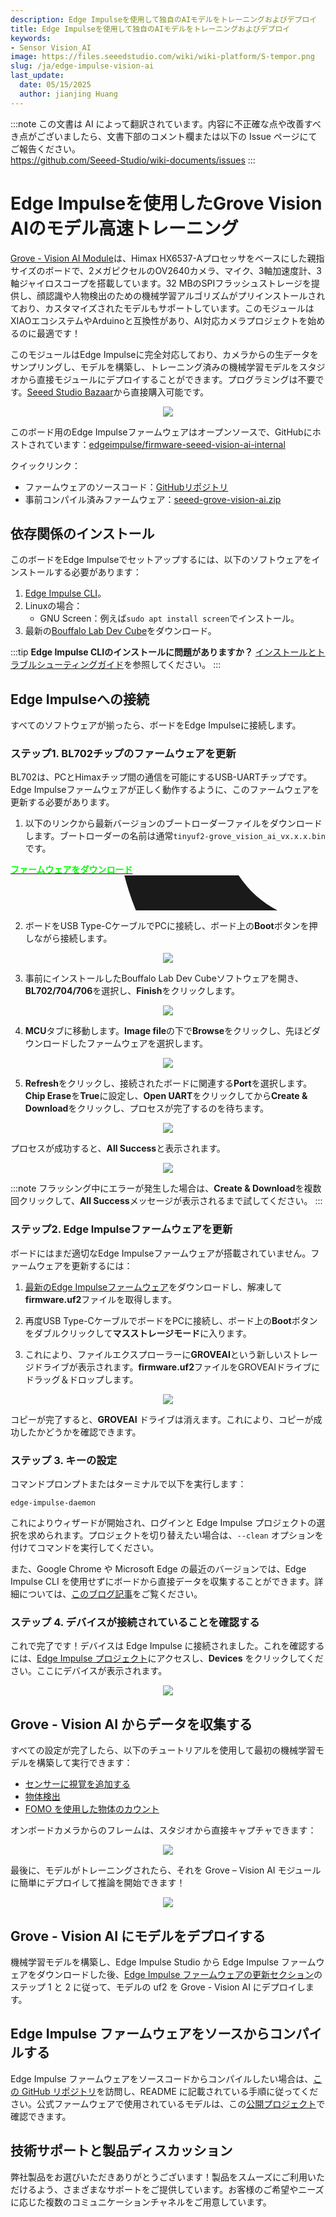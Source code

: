 ```yaml
---
description: Edge Impulseを使用して独自のAIモデルをトレーニングおよびデプロイ
title: Edge Impulseを使用して独自のAIモデルをトレーニングおよびデプロイ
keywords:
- Sensor Vision_AI
image: https://files.seeedstudio.com/wiki/wiki-platform/S-tempor.png
slug: /ja/edge-impulse-vision-ai
last_update:
  date: 05/15/2025
  author: jianjing Huang
---
```

:::note
この文書は AI によって翻訳されています。内容に不正確な点や改善すべき点がございましたら、文書下部のコメント欄または以下の Issue ページにてご報告ください。  
https://github.com/Seeed-Studio/wiki-documents/issues
:::

# Edge Impulseを使用したGrove Vision AIのモデル高速トレーニング

[Grove - Vision AI Module](https://wiki.seeedstudio.com/ja/Grove-Vision-AI-Module)は、Himax HX6537-Aプロセッサをベースにした親指サイズのボードで、2メガピクセルのOV2640カメラ、マイク、3軸加速度計、3軸ジャイロスコープを搭載しています。32 MBのSPIフラッシュストレージを提供し、顔認識や人物検出のための機械学習アルゴリズムがプリインストールされており、カスタマイズされたモデルもサポートしています。このモジュールはXIAOエコシステムやArduinoと互換性があり、AI対応カメラプロジェクトを始めるのに最適です！

このモジュールはEdge Impulseに完全対応しており、カメラからの生データをサンプリングし、モデルを構築し、トレーニング済みの機械学習モデルをスタジオから直接モジュールにデプロイすることができます。プログラミングは不要です。[Seeed Studio Bazaar](https://www.seeedstudio.com/Grove-Vision-AI-Module-p-5457.html)から直接購入可能です。

<div align="center"><img width ={400} src="https://files.seeedstudio.com/wiki/edge-impulse-visionai/1.jpg"/></div>

このボード用のEdge Impulseファームウェアはオープンソースで、GitHubにホストされています：[edgeimpulse/firmware-seeed-vision-ai-internal](https://github.com/edgeimpulse/firmware-seeed-vision-ai-internal/tree/edge-impulse-firmware)

クイックリンク：

- ファームウェアのソースコード：[GitHubリポジトリ](https://github.com/edgeimpulse/firmware-seeed-grove-vision-ai)
- 事前コンパイル済みファームウェア：[seeed-grove-vision-ai.zip](https://cdn.edgeimpulse.com/firmware/seeed-grove-vision-ai.zip)

## 依存関係のインストール

このボードをEdge Impulseでセットアップするには、以下のソフトウェアをインストールする必要があります：

1. [Edge Impulse CLI](https://docs.edgeimpulse.com/docs/edge-impulse-cli/cli-installation)。
2. Linuxの場合：
   - GNU Screen：例えば`sudo apt install screen`でインストール。
3. 最新の[Bouffalo Lab Dev Cube](https://dev.bouffalolab.com/download)をダウンロード。

:::tip
**Edge Impulse CLIのインストールに問題がありますか？**
[インストールとトラブルシューティングガイド](https://docs.edgeimpulse.com/docs/edge-impulse-cli/cli-installation)を参照してください。
:::

## Edge Impulseへの接続

すべてのソフトウェアが揃ったら、ボードをEdge Impulseに接続します。

### ステップ1. BL702チップのファームウェアを更新

BL702は、PCとHimaxチップ間の通信を可能にするUSB-UARTチップです。Edge Impulseファームウェアが正しく動作するように、このファームウェアを更新する必要があります。

1. 以下のリンクから最新バージョンのブートローダーファイルをダウンロードします。ブートローダーの名前は通常`tinyuf2-grove_vision_ai_vx.x.x.bin`です。

<div class="github_container" style={{textAlign: 'center'}}>
    <a class="github_item" href="https://github.com/Seeed-Studio/Seeed_Arduino_GroveAI/releases" target="_blank" rel="noopener noreferrer">
    <strong><span><font color={'FFFFFF'} size={"4"}> ファームウェアをダウンロード</font></span></strong> <svg aria-hidden="true" focusable="false" role="img" className="mr-2" viewBox="-3 10 9 1" width={16} height={16} fill="currentColor" style={{textAlign: 'center', display: 'inline-block', userSelect: 'none', verticalAlign: 'text-bottom', overflow: 'visible'}}><path d="M8 0c4.42 0 8 3.58 8 8a8.013 8.013 0 0 1-5.45 7.59c-.4.08-.55-.17-.55-.38 0-.27.01-1.13.01-2.2 0-.75-.25-1.23-.54-1.48 1.78-.2 3.65-.88 3.65-3.95 0-.88-.31-1.59-.82-2.15.08-.2.36-1.02-.08-2.12 0 0-.67-.22-2.2.82-.64-.18-1.32-.27-2-.27-.68 0-1.36.09-2 .27-1.53-1.03-2.2-.82-2.2-.82-.44 1.1-.16 1.92-.08 2.12-.51.56-.82 1.28-.82 2.15 0 3.06 1.86 3.75 3.64 3.95-.23.2-.44.55-.51 1.07-.46.21-1.61.55-2.33-.66-.15-.24-.6-.83-1.23-.82-.67.01-.27.38.01.53.34.19.73.9.82 1.13.16.45.68 1.31 2.69.94 0 .67.01 1.3.01 1.49 0 .21-.15.45-.55.38A7.995 7.995 0 0 1 0 8c0-4.42 3.58-8 8-8Z" /></svg>
    </a>
</div>

2. ボードをUSB Type-CケーブルでPCに接続し、ボード上の**Boot**ボタンを押しながら接続します。

<div align="center"><img width={600} src="https://files.seeedstudio.com/wiki/edge-impulse-visionai/2.jpg" /></div>

3. 事前にインストールしたBouffalo Lab Dev Cubeソフトウェアを開き、**BL702/704/706**を選択し、**Finish**をクリックします。

<div align="center"><img width={300} src="https://files.seeedstudio.com/wiki/edge-impulse-visionai/3.png" /></div>

4. **MCU**タブに移動します。**Image file**の下で**Browse**をクリックし、先ほどダウンロードしたファームウェアを選択します。

<div align="center"><img width={700} src="https://files.seeedstudio.com/wiki/edge-impulse-visionai/4.png" /></div>

5. **Refresh**をクリックし、接続されたボードに関連する**Port**を選択します。**Chip Erase**を**True**に設定し、**Open UART**をクリックしてから**Create & Download**をクリックし、プロセスが完了するのを待ちます。

<div align="center"><img width ={200} src="https://files.seeedstudio.com/wiki/edge-impulse-visionai/5.png"/></div>

プロセスが成功すると、**All Success**と表示されます。

<div align="center"><img width ={700} src="https://files.seeedstudio.com/wiki/edge-impulse-visionai/6.png"/></div>

:::note
フラッシング中にエラーが発生した場合は、**Create & Download**を複数回クリックして、**All Success**メッセージが表示されるまで試してください。
:::

### ステップ2. Edge Impulseファームウェアを更新

ボードにはまだ適切なEdge Impulseファームウェアが搭載されていません。ファームウェアを更新するには：

1. [最新のEdge Impulseファームウェア](https://cdn.edgeimpulse.com/firmware/seeed-grove-vision-ai.zip)をダウンロードし、解凍して**firmware.uf2**ファイルを取得します。

2. 再度USB Type-CケーブルでボードをPCに接続し、ボード上の**Boot**ボタンをダブルクリックして**マスストレージモード**に入ります。

3. これにより、ファイルエクスプローラーに**GROVEAI**という新しいストレージドライブが表示されます。**firmware.uf2**ファイルをGROVEAIドライブにドラッグ＆ドロップします。

<div align="center"><img width ={200} src="https://files.seeedstudio.com/wiki/edge-impulse-visionai/7.jpg"/></div>

コピーが完了すると、**GROVEAI** ドライブは消えます。これにより、コピーが成功したかどうかを確認できます。

### ステップ 3. キーの設定

コマンドプロンプトまたはターミナルで以下を実行します：

```
edge-impulse-daemon
```

これによりウィザードが開始され、ログインと Edge Impulse プロジェクトの選択を求められます。プロジェクトを切り替えたい場合は、`--clean` オプションを付けてコマンドを実行してください。

また、Google Chrome や Microsoft Edge の最近のバージョンでは、Edge Impulse CLI を使用せずにボードから直接データを収集することができます。詳細については、[このブログ記事](https://www.edgeimpulse.com/blog/collect-sensor-data-straight-from-your-web-browser)をご覧ください。

### ステップ 4. デバイスが接続されていることを確認する

これで完了です！デバイスは Edge Impulse に接続されました。これを確認するには、[Edge Impulse プロジェクト](https://studio.edgeimpulse.com/studio/select-project?autoredirect=1)にアクセスし、**Devices** をクリックしてください。ここにデバイスが表示されます。

<div align="center"><img width ={700} src="https://files.seeedstudio.com/wiki/edge-impulse-visionai/8.png"/></div>

## Grove - Vision AI からデータを収集する

すべての設定が完了したら、以下のチュートリアルを使用して最初の機械学習モデルを構築して実行できます：

- [センサーに視覚を追加する](https://docs.edgeimpulse.com/docs/tutorials/image-classification)
- [物体検出](https://docs.edgeimpulse.com/docs/tutorials/object-detection)
- [FOMO を使用した物体のカウント](https://docs.edgeimpulse.com/docs/tutorials/detect-objects-using-fomo)

オンボードカメラからのフレームは、スタジオから直接キャプチャできます：

<div align="center"><img width ={700} src="https://files.seeedstudio.com/wiki/edge-impulse-visionai/9.png"/></div>

最後に、モデルがトレーニングされたら、それを Grove – Vision AI モジュールに簡単にデプロイして推論を開始できます！

<div align="center"><img width ={700} src="https://files.seeedstudio.com/wiki/edge-impulse-visionai/10.png"/></div>

## Grove - Vision AI にモデルをデプロイする

機械学習モデルを構築し、Edge Impulse Studio から Edge Impulse ファームウェアをダウンロードした後、[Edge Impulse ファームウェアの更新セクション](https://docs.edgeimpulse.com/docs/development-platforms/officially-supported-mcu-targets/seeed-grove-vision-ai#2.-update-edge-impulse-firmware)のステップ 1 と 2 に従って、モデルの uf2 を Grove - Vision AI にデプロイします。

## Edge Impulse ファームウェアをソースからコンパイルする

Edge Impulse ファームウェアをソースコードからコンパイルしたい場合は、[この GitHub リポジトリ](https://github.com/edgeimpulse/firmware-seeed-grove-vision-ai)を訪問し、README に記載されている手順に従ってください。公式ファームウェアで使用されているモデルは、この[公開プロジェクト](https://studio.edgeimpulse.com/public/87291/latest)で確認できます。

## 技術サポートと製品ディスカッション

弊社製品をお選びいただきありがとうございます！製品をスムーズにご利用いただけるよう、さまざまなサポートをご提供しています。お客様のご希望やニーズに応じた複数のコミュニケーションチャネルをご用意しています。

<div class="button_tech_support_container">
<a href="https://forum.seeedstudio.com/" class="button_forum"></a> 
<a href="https://www.seeedstudio.com/contacts" class="button_email"></a>
</div>

<div class="button_tech_support_container">
<a href="https://discord.gg/eWkprNDMU7" class="button_discord"></a> 
<a href="https://github.com/Seeed-Studio/wiki-documents/discussions/69" class="button_discussion"></a>
</div>